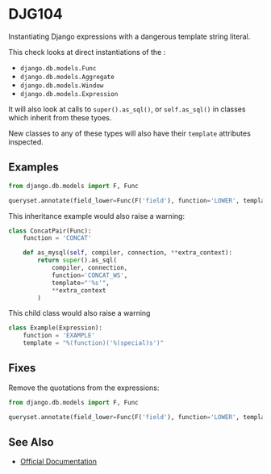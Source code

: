 # DJG104

Instantiating Django expressions with a dangerous template string literal.

This check looks at direct instantiations of the :

- `django.db.models.Func` 
- `django.db.models.Aggregate` 
- `django.db.models.Window`
- `django.db.models.Expression`

It will also look at calls to `super().as_sql()`, or `self.as_sql()` in classes which inherit from these tyoes.

New classes to any of these types will also have their `template` attributes inspected.

## Examples

```python
from django.db.models import F, Func

queryset.annotate(field_lower=Func(F('field'), function='LOWER', template="'%(function)s'(%(expressions)s)"))
```

This inheritance example would also raise a warning:

```python
class ConcatPair(Func):
    function = 'CONCAT'

    def as_mysql(self, compiler, connection, **extra_context):
        return super().as_sql(
            compiler, connection,
            function='CONCAT_WS',
            template="'%s'",
            **extra_context
        )
```

This child class would also raise a warning

```python
class Example(Expression):
    function = 'EXAMPLE'
    template = "%(function)('%(special)s')"
```

## Fixes

Remove the quotations from the expressions:

```python
from django.db.models import F, Func

queryset.annotate(field_lower=Func(F('field'), function='LOWER', template="%(function)s(%(expressions)s)"))
```

## See Also

* [Official Documentation](https://docs.djangoproject.com/en/3.0/ref/models/expressions/#avoiding-sql-injection)
